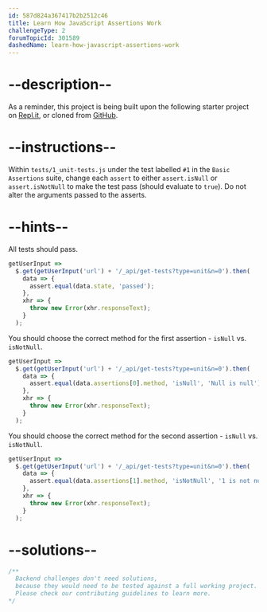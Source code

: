 ```yaml
---
id: 587d824a367417b2b2512c46
title: Learn How JavaScript Assertions Work
challengeType: 2
forumTopicId: 301589
dashedName: learn-how-javascript-assertions-work
---
```


# --description--

As a reminder, this project is being built upon the following starter project on [Repl.it](https://repl.it/github/freeCodeCamp/boilerplate-mochachai), or cloned from [GitHub](https://github.com/freeCodeCamp/boilerplate-mochachai/).

# --instructions--

Within `tests/1_unit-tests.js` under the test labelled `#1` in the `Basic Assertions` suite, change each `assert` to either `assert.isNull` or `assert.isNotNull` to make the test pass (should evaluate to `true`). Do not alter the arguments passed to the asserts.

# --hints--

All tests should pass.

```js
getUserInput =>
  $.get(getUserInput('url') + '/_api/get-tests?type=unit&n=0').then(
    data => {
      assert.equal(data.state, 'passed');
    },
    xhr => {
      throw new Error(xhr.responseText);
    }
  );
```

You should choose the correct method for the first assertion - `isNull` vs. `isNotNull`.

```js
getUserInput =>
  $.get(getUserInput('url') + '/_api/get-tests?type=unit&n=0').then(
    data => {
      assert.equal(data.assertions[0].method, 'isNull', 'Null is null');
    },
    xhr => {
      throw new Error(xhr.responseText);
    }
  );
```

You should choose the correct method for the second assertion - `isNull` vs. `isNotNull`.

```js
getUserInput =>
  $.get(getUserInput('url') + '/_api/get-tests?type=unit&n=0').then(
    data => {
      assert.equal(data.assertions[1].method, 'isNotNull', '1 is not null');
    },
    xhr => {
      throw new Error(xhr.responseText);
    }
  );
```

# --solutions--

```js
/**
  Backend challenges don't need solutions, 
  because they would need to be tested against a full working project. 
  Please check our contributing guidelines to learn more.
*/
```
